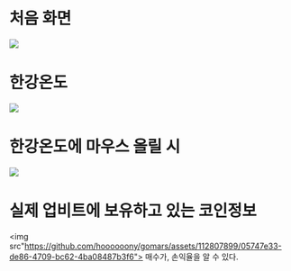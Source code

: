 # 처음 화면
<img src="https://github.com/hoooooony/gomars/assets/112807899/c9af1186-35c8-4149-b776-9f484f88b30e">

# 한강온도
<img src="https://github.com/hoooooony/gomars/assets/112807899/141edb73-c993-4128-aa08-8b6bc1ac89f0">

# 한강온도에 마우스 올릴 시
<img src="https://github.com/hoooooony/gomars/assets/112807899/e1d96802-3d63-47e7-9927-48fe1e3c03b0">


# 실제 업비트에 보유하고 있는 코인정보
<img src"https://github.com/hoooooony/gomars/assets/112807899/05747e33-de86-4709-bc62-4ba08487b3f6">
매수가, 손익율을 알 수 있다.

